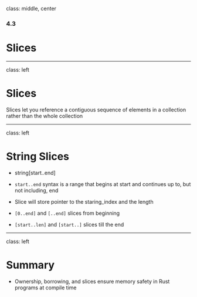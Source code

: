 
class: middle, center

### 4.3

# Slices

---
class: left

# Slices

Slices let you reference a contiguous sequence of elements in a collection 
rather than the whole collection

---
class: left

# String Slices

* string[start..end]

* `start..end` syntax is a range that begins at start and continues up to, but 
  not including, end

* Slice will store pointer to the staring_index and the length

* `[0..end]` and `[..end]` slices from beginning

* `[start..len]` and `[start..]` slices till the end

---
class: left

# Summary

* Ownership, borrowing, and slices ensure memory safety in Rust programs at 
  compile time
